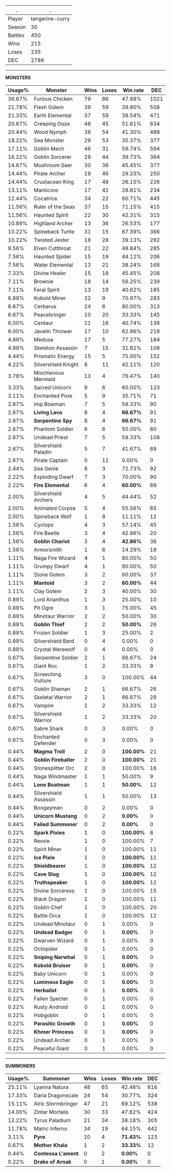 .|.
|-|-
Player|tangerine-curry
Season|30
Battles|450
Wins|215
Loses|235
DEC|2788

---
**MONSTERS**

Usage%|Monster|Wins|Loses|Win rate|DEC|
-|-|-|-|-|-|
36.67%|Furious Chicken|79|86|47.88%|1021|
21.78%|Flesh Golem|39|59|39.80%|508|
21.33%|Earth Elemental|37|59|38.54%|471|
20.67%|Creeping Ooze|48|45|51.61%|634|
20.44%|Wood Nymph|38|54|41.30%|489|
18.22%|Sea Monster|29|53|35.37%|377|
17.11%|Goblin Mech|46|31|59.74%|594|
16.22%|Goblin Sorcerer|29|44|39.73%|364|
14.67%|Mushroom Seer|30|36|45.45%|377|
14.44%|Pirate Archer|19|46|29.23%|250|
14.44%|Crustacean King|17|48|26.15%|226|
13.11%|Manticore|17|42|28.81%|234|
12.44%|Cocatrice|34|22|60.71%|445|
11.56%|Ruler of the Seas|37|15|71.15%|415|
11.56%|Haunted Spirit|22|30|42.31%|315|
10.89%|Highland Archer|13|36|26.53%|177|
10.22%|Spineback Turtle|31|15|67.39%|366|
10.22%|Twisted Jester|18|28|39.13%|262|
9.56%|Elven Cutthroat|21|22|48.84%|285|
7.56%|Haunted Spider|15|19|44.12%|206|
7.56%|Water Elemental|13|21|38.24%|168|
7.33%|Divine Healer|15|18|45.45%|208|
7.11%|Brownie|18|14|56.25%|239|
7.11%|Feral Spirit|13|19|40.62%|185|
6.89%|Kobold Miner|22|9|70.97%|283|
6.67%|Cerberus|24|6|80.00%|313|
6.67%|Peacebringer|10|20|33.33%|145|
6.00%|Centaur|11|16|40.74%|138|
6.00%|Javelin Thrower|17|10|62.96%|218|
4.89%|Medusa|17|5|77.27%|184|
4.89%|Skeleton Assassin|7|15|31.82%|108|
4.44%|Prismatic Energy|15|5|75.00%|152|
4.22%|Silvershield Knight|8|11|42.11%|120|
3.78%|Mischievous Mermaid|13|4|76.47%|140|
3.33%|Sacred Unicorn|9|6|60.00%|123|
3.11%|Enchanted Pixie|5|9|35.71%|71|
2.67%|Imp Bowman|7|5|58.33%|90|
2.67%|**Living Lava**|8|4|**66.67%**|91|
2.67%|**Serpentine Spy**|8|4|**66.67%**|91|
2.67%|Phantom Soldier|6|6|50.00%|80|
2.67%|Undead Priest|7|5|58.33%|108|
2.67%|Silvershield Paladin|5|7|41.67%|69|
2.67%|Pirate Captain|0|12|0.00%|0|
2.44%|Sea Genie|8|3|72.73%|92|
2.22%|Exploding Dwarf|7|3|70.00%|90|
2.22%|**Fire Elemental**|6|4|**60.00%**|69|
2.00%|Silvershield Archers|4|5|44.44%|52|
2.00%|Animated Corpse|5|4|55.56%|65|
2.00%|Spineback Wolf|1|8|11.11%|12|
1.56%|Cyclops|4|3|57.14%|45|
1.56%|Fire Beetle|3|4|42.86%|20|
1.56%|**Goblin Chariot**|3|4|**42.86%**|36|
1.56%|Armorsmith|1|6|14.29%|19|
1.11%|Naga Fire Wizard|4|1|80.00%|50|
1.11%|Grumpy Dwarf|4|1|80.00%|50|
1.11%|Stone Golem|3|2|60.00%|37|
1.11%|**Mantoid**|3|2|**60.00%**|44|
1.11%|Clay Golem|2|3|40.00%|30|
0.89%|Lord Arianthus|1|3|25.00%|10|
0.89%|Pit Ogre|3|1|75.00%|45|
0.89%|Minotaur Warrior|2|2|50.00%|30|
0.89%|**Goblin Thief**|2|2|**50.00%**|26|
0.89%|Frozen Soldier|1|3|25.00%|2|
0.89%|Silvershield Bard|0|4|0.00%|0|
0.89%|Crystal Werewolf|0|4|0.00%|0|
0.67%|Serpentine Soldier|2|1|66.67%|24|
0.67%|Giant Roc|1|2|33.33%|9|
0.67%|Screeching Vulture|3|0|100.00%|44|
0.67%|Goblin Shaman|2|1|66.67%|26|
0.67%|Skeletal Warrior|2|1|66.67%|28|
0.67%|Vampire|1|2|33.33%|12|
0.67%|Silvershield Warrior|1|2|33.33%|20|
0.67%|Sabre Shark|0|3|0.00%|0|
0.67%|Enchanted Defender|0|3|0.00%|0|
0.44%|**Magma Troll**|2|0|**100.00%**|21|
0.44%|**Goblin Fireballer**|2|0|**100.00%**|21|
0.44%|Stonesplitter Orc|2|0|100.00%|16|
0.44%|Naga Windmaster|1|1|50.00%|9|
0.44%|**Lone Boatman**|1|1|**50.00%**|12|
0.44%|Silvershield Assassin|1|1|50.00%|13|
0.44%|Boogeyman|0|2|0.00%|0|
0.44%|**Unicorn Mustang**|0|2|**0.00%**|0|
0.44%|**Failed Summoner**|0|2|**0.00%**|0|
0.22%|**Spark Pixies**|1|0|**100.00%**|8|
0.22%|Rexxie|1|0|100.00%|7|
0.22%|Spirit Miner|1|0|100.00%|11|
0.22%|**Ice Pixie**|1|0|**100.00%**|11|
0.22%|**Shieldbearer**|1|0|**100.00%**|12|
0.22%|**Cave Slug**|1|0|**100.00%**|12|
0.22%|**Truthspeaker**|1|0|**100.00%**|12|
0.22%|Divine Sorceress|1|0|100.00%|15|
0.22%|Black Dragon|1|0|100.00%|11|
0.22%|Goblin Chef|1|0|100.00%|20|
0.22%|Battle Orca|1|0|100.00%|12|
0.22%|Undead Minotaur|0|1|0.00%|0|
0.22%|**Undead Badger**|0|1|**0.00%**|0|
0.22%|Dwarven Wizard|0|1|0.00%|0|
0.22%|Octopider|0|1|0.00%|0|
0.22%|**Sniping Narwhal**|0|1|**0.00%**|0|
0.22%|**Kobold Bruiser**|0|1|**0.00%**|0|
0.22%|Baby Unicorn|0|1|0.00%|0|
0.22%|**Luminous Eagle**|0|1|**0.00%**|0|
0.22%|**Herbalist**|0|1|**0.00%**|0|
0.22%|Fallen Specter|0|1|0.00%|0|
0.22%|Rusty Android|0|1|0.00%|0|
0.22%|Hobgoblin|0|1|0.00%|0|
0.22%|**Parasitic Growth**|0|1|**0.00%**|0|
0.22%|**Khmer Princess**|0|1|**0.00%**|0|
0.22%|Undead Archer|0|1|0.00%|0|
0.22%|Peaceful Giant|0|1|0.00%|0|

---
**SUMMONERS**

Usage%|Summoner|Wins|Loses|Win rate|DEC|
-|-|-|-|-|-|
25.11%|Lyanna Natura|48|65|42.48%|616|
17.33%|Daria Dragonscale|24|54|30.77%|324|
15.11%|Alric Stormbringer|47|21|69.12%|538|
14.00%|Zintar Mortalis|30|33|47.62%|424|
12.22%|Tyrus Paladium|21|34|38.18%|305|
11.78%|Malric Inferno|34|19|64.15%|442|
3.11%|**Pyre**|10|4|**71.43%**|123|
0.67%|**Mother Khala**|1|2|**33.33%**|12|
0.44%|**Contessa L'ament**|0|2|**0.00%**|0|
0.22%|**Drake of Arnak**|0|1|**0.00%**|0|
